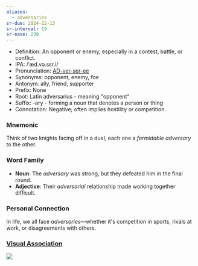 ```yaml
---
aliases:
  - adversaries
sr-due: 2024-12-13
sr-interval: 19
sr-ease: 230
---
```


- Definition: An opponent or enemy, especially in a contest, battle, or conflict.
- IPA: /ˈæd.və.sɛr.i/
- Pronunciation: [AD-ver-ser-ee](https://www.google.com/search?q=how+to+pronounce+adversary)
- Synonyms: opponent, enemy, foe
- Antonym: ally, friend, supporter
- Prefix: None
- Root: Latin adversarius - meaning "opponent"
- Suffix: -ary - forming a noun that denotes a person or thing
- Connotation: Negative; often implies hostility or competition.

### Mnemonic

Think of two knights facing off in a duel, each one a *formidable adversary* to the other.

### Word Family

- **Noun**: The *adversary* was strong, but they defeated him in the final round.
- **Adjective**: Their *adversarial* relationship made working together difficult.


### Personal Connection

In life, we all face *adversaries*—whether it's competition in sports, rivals at work, or disagreements with others.

### [Visual Association](https://www.google.com/search?tbm=isch&q=adversary)

![](https://encrypted-tbn0.gstatic.com/images?q=tbn:ANd9GcRoc4zc4OUNiqlNd4h2aZxqWb54YnuKzxf3UA&s)
